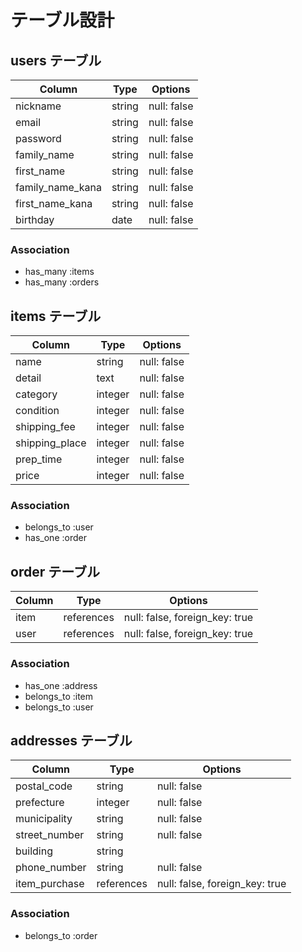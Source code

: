 # テーブル設計

## users テーブル

| Column           | Type    | Options     |
| ---------------- | ------- | ----------- |
| nickname         | string  | null: false |
| email            | string  | null: false |
| password         | string  | null: false |
| family_name      | string  | null: false |
| first_name       | string  | null: false |
| family_name_kana | string  | null: false |
| first_name_kana  | string  | null: false |
| birthday         | date    | null: false |

### Association

- has_many :items
- has_many :orders


## items テーブル

| Column         | Type    | Options     |
| -------------- | ------- | ----------- |
| name           | string  | null: false |
| detail         | text    | null: false |
| category       | integer | null: false |
| condition      | integer | null: false |
| shipping_fee   | integer | null: false |
| shipping_place | integer | null: false |
| prep_time      | integer | null: false |
| price          | integer | null: false |

### Association

- belongs_to :user
- has_one :order

## order テーブル


| Column  | Type       | Options                        |
| --------| ---------- | ------------------------------ |
| item    | references | null: false, foreign_key: true |
| user    | references | null: false, foreign_key: true |

### Association

- has_one :address
- belongs_to :item
- belongs_to :user

## addresses テーブル

| Column            | Type    | Options                           |
| ----------------- | ---------- | ------------------------------ |
| postal_code       | string     | null: false                    |
| prefecture        | integer    | null: false                    |
| municipality      | string     | null: false                    |
| street_number     | string     | null: false                    |
| building          | string     |                                |
| phone_number      | string     | null: false                    |
| item_purchase     | references | null: false, foreign_key: true |

### Association

- belongs_to :order

